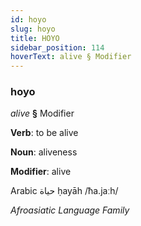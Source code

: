 ```yaml
---
id: hoyo
slug: hoyo
title: HOYO
sidebar_position: 114
hoverText: alive § Modifier
---
```


### hoyo

*alive* **§** Modifier

**Verb**: to be alive

**Noun**: aliveness

**Modifier**: alive

Arabic حياة ḥayāh /ħa.jaːh/

*Afroasiatic Language Family*